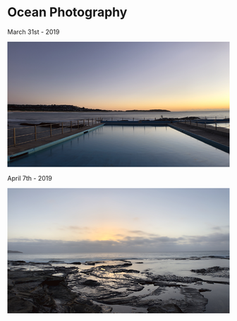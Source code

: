 # Ocean Photography

March 31st - 2019
<p align="centre">
  <img src="assets/DB_Ocean_001.png" width="600" title="db_ocean_001">
</p>


April 7th - 2019
<p align="centre">
  <img src="assets/DB_Ocean_002.png" width="600" title="db_ocean_002">
</p>


